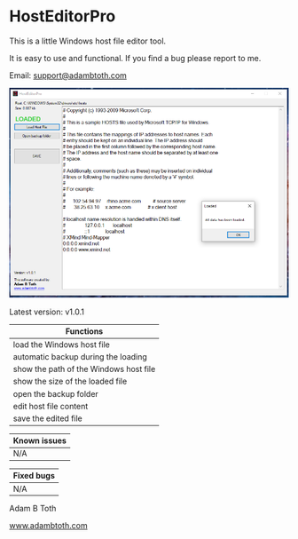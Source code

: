 # HostEditorPro

This is a little Windows host file editor tool.

It is easy to use and functional. If you find a bug please report to me.

Email: support@adambtoth.com

![](https://github.com/adambtoth/HostEditorPro/blob/master/screenshots/02.png)

Latest version: v1.0.1

Functions | 
------------ |
load the Windows host file |
automatic backup during the loading |
show the path of the Windows host file |
show the size of the loaded file |
open the backup folder |
edit host file content | 
save the edited file |


Known issues | 
------------ |
N/A |

Fixed bugs | 
------------ |
N/A |


Adam B Toth

www.adambtoth.com
